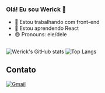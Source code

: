 ### Olá! Eu sou Werick 👋

- 🔭 Estou trabalhando com front-end
- 🌱 Estou aprendendo React
- 😄 Pronouns: ele/dele

##
![Werick's GitHub stats](https://github-readme-stats.vercel.app/api?username=WerickSantana231&count_private=true&show_icons=true)
![Top Langs](https://github-readme-stats.vercel.app/api/top-langs/?username=WerickSantana231&layout=compact)

## Contato
<a href="mailto:werick.s.santana34@gmail.com" target="_blank">![Gmail](https://img.shields.io/badge/Gmail-D14836?style=for-the-badge&logo=gmail&logoColor=white)</a>
